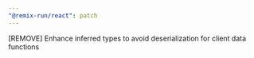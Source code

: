 ```yaml
---
"@remix-run/react": patch
---
```


[REMOVE] Enhance inferred types to avoid deserialization for client data functions
